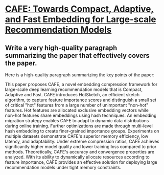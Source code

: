 # [CAFE: Towards Compact, Adaptive, and Fast Embedding for Large-scale   Recommendation Models](https://arxiv.org/abs/2312.03256)

## Write a very high-quality paragraph summarizing the paper that effectively covers the paper.

 Here is a high-quality paragraph summarizing the key points of the paper:

This paper proposes CAFE, a novel embedding compression framework for large-scale deep learning recommendation models that is Compact, Adaptive and Fast. CAFE introduces HotSketch, an efficient sketch algorithm, to capture feature importance scores and distinguish a small set of critical "hot" features from a large number of unimportant "non-hot" features. Hot features are allocated exclusive embedding vectors while non-hot features share embeddings using hash techniques. An embedding migration strategy enables CAFE to adapt to dynamic data distributions during online training. Further optimizations are made through multi-level hash embedding to create finer-grained importance groups. Experiments on multiple datasets demonstrate CAFE's superior memory efficiency, low latency, and adaptability. Under extreme compression ratios, CAFE achieves significantly higher model quality and lower training loss compared to prior methods. Theoretically, CAFE's accuracy and convergence properties are analyzed. With its ability to dynamically allocate resources according to feature importance, CAFE provides an effective solution for deploying large recommendation models under tight memory constraints.
